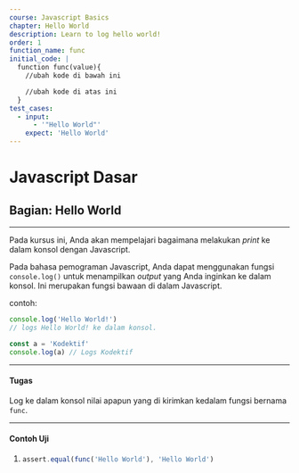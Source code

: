 ```yaml
---
course: Javascript Basics
chapter: Hello World
description: Learn to log hello world!
order: 1
function_name: func
initial_code: |
  function func(value){
    //ubah kode di bawah ini

    //ubah kode di atas ini
  }
test_cases:
  - input:
      - '"Hello World"'
    expect: 'Hello World'
---
```


# Javascript Dasar

## Bagian: Hello World

---

Pada kursus ini, Anda akan mempelajari bagaimana melakukan _print_ ke dalam konsol dengan Javascript.

Pada bahasa pemograman Javascript, Anda dapat menggunakan fungsi `console.log()` untuk menampilkan _output_ yang Anda inginkan ke dalam konsol. Ini merupakan fungsi bawaan di dalam Javascript.

contoh:

```js
console.log('Hello World!')
// logs Hello World! ke dalam konsol.
```

```js
const a = 'Kodektif'
console.log(a) // Logs Kodektif
```

---

#### Tugas

Log ke dalam konsol nilai apapun yang di kirimkan kedalam fungsi bernama `func`.

---

#### Contoh Uji

1. ```js
   assert.equal(func('Hello World'), 'Hello World')
   ```
